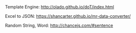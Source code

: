 
Template Engine: http://olado.github.io/doT/index.html
 
Excel to JSON: https://shancarter.github.io/mr-data-converter/
 
Random String, Word: http://chancejs.com/#sentence